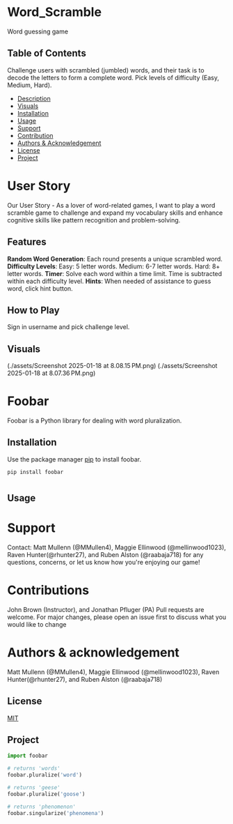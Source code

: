 # Word_Scramble
Word guessing game


## Table of Contents
Challenge users with scrambled (jumbled) words, and their task is to decode the letters to form a complete word. Pick levels of difficulty (Easy, Medium, Hard).
  - [Description](#project-description)
  - [Visuals](#visuals)
  - [Installation](#installation)
  - [Usage](#usage)
  - [Support](#support)
  - [Contribution](#contribution)
  - [Authors & Acknowledgement](#authors-and-acknowledgment)
  - [License](#license)
  - [Project](#project-status)


# User Story
Our User Story - As a lover of word-related games, I want to play a word scramble game to challenge and expand my vocabulary skills and enhance cognitive skills like pattern recognition and problem-solving.

## Features

**Random Word Generation**: Each round presents a unique scrambled word.
    **Difficulty Levels**:
    Easy: 5 letter words.
    Medium: 6-7 letter words.
    Hard: 8+ letter words.
    **Timer**: Solve each word within a time limit. Time is subtracted within each difficulty level. 
    **Hints**: When needed of assistance to guess word, click hint button.

## How to Play
Sign in username and pick challenge level.

## Visuals 
(./assets/Screenshot 2025-01-18 at 8.08.15 PM.png)
(./assets/Screenshot 2025-01-18 at 8.07.36 PM.png)

# Foobar

Foobar is a Python library for dealing with word pluralization.

## Installation

Use the package manager [pip](https://pip.pypa.io/en/stable/) to install foobar.

```bash
pip install foobar
```
#
## Usage

# Support
Contact: Matt Mullenn (@MMullen4), Maggie Ellinwood (@mellinwood1023), Raven Hunter(@rhunter27), and Ruben Alston (@raabaja718) for any questions, concerns, or let us know how you're enjoying our game!



# Contributions
John Brown (Instructor), and Jonathan Pfluger (PA)
Pull requests are welcome. For major changes, please open an issue first
to discuss what you would like to change

# Authors & acknowledgement
Matt Mullenn (@MMullen4), Maggie Ellinwood (@mellinwood1023), Raven Hunter(@rhunter27), and Ruben Alston (@raabaja718) 

## License

[MIT](https://choosealicense.com/licenses/mit/)

## Project


```python
import foobar

# returns 'words'
foobar.pluralize('word')

# returns 'geese'
foobar.pluralize('goose')

# returns 'phenomenon'
foobar.singularize('phenomena')
```